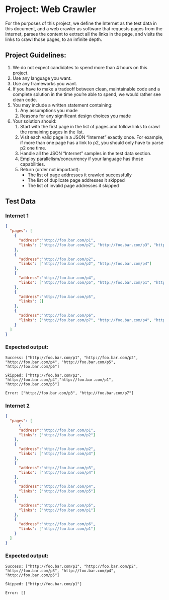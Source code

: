 # Project: Web Crawler
For the purposes of this project, we define the Internet as the test data in this document, and a web crawler as software that requests pages from the Internet, parses the content to extract all the links in the page, and visits the links to crawl those pages, to an infinite depth.
## Project Guidelines:
1. We do not expect candidates to spend more than 4 hours on this project.
2. Use any language you want.
3. Use any frameworks you want.
4. If you have to make a tradeoff between clean, maintainable code and a complete solution in the time you’re able to spend, we would rather see clean code.
5. You may include a written statement containing:
    1. Any assumptions you made
    2. Reasons for any significant design choices you made
6. Your solution should:
    1. Start with the first page in the list of pages and follow links to crawl the remaining pages in the list.
    2. Visit each valid page in a JSON “Internet” exactly once. For example, if more than one page has a link to p2, you should only have to parse p2 one time.
    3. Handle all the JSON “Internet” samples in the test data section.
    4. Employ parallelism/concurrency if your language has those capabilities.
    5. Return (order not important):
        * The list of page addresses it crawled successfully
        * The list of duplicate page addresses it skipped
        * The list of invalid page addresses it skipped

## Test Data
### Internet 1

```json
{
  "pages": [
    {
      "address":"http://foo.bar.com/p1",
      "links": ["http://foo.bar.com/p2", "http://foo.bar.com/p3", "http://foo.bar.com/p4"]
    },
    {
      "address":"http://foo.bar.com/p2",
      "links": ["http://foo.bar.com/p2", "http://foo.bar.com/p4"]
    },
    {
      "address":"http://foo.bar.com/p4",
      "links": ["http://foo.bar.com/p5", "http://foo.bar.com/p1", "http://foo.bar.com/p6"]
    },
    {
      "address":"http://foo.bar.com/p5",
      "links": []
    },
    {
      "address":"http://foo.bar.com/p6",
      "links": ["http://foo.bar.com/p7", "http://foo.bar.com/p4", "http://foo.bar.com/p5"]
    }
  ]
}
```

### Expected output:

```
Success: ["http://foo.bar.com/p1", "http://foo.bar.com/p2", "http://foo.bar.com/p4", "http://foo.bar.com/p5", "http://foo.bar.com/p6"]

Skipped: ["http://foo.bar.com/p2", "http://foo.bar.com/p4","http://foo.bar.com/p1", "http://foo.bar.com/p5"]

Error: ["http://foo.bar.com/p3", "http://foo.bar.com/p7"]
```

### Internet 2

```json
{
  "pages": [
      {
      "address":"http://foo.bar.com/p1",
      "links": ["http://foo.bar.com/p2"]
    },
    {
      "address":"http://foo.bar.com/p2",
      "links": ["http://foo.bar.com/p3"]
    },
    {
      "address":"http://foo.bar.com/p3",
      "links": ["http://foo.bar.com/p4"]
    },
    {
      "address":"http://foo.bar.com/p4",
      "links": ["http://foo.bar.com/p5"]
    },
    {
      "address":"http://foo.bar.com/p5",
      "links": ["http://foo.bar.com/p1"]
    },
    {
      "address":"http://foo.bar.com/p6",
      "links": ["http://foo.bar.com/p1"]
    }
  ]
}
```

### Expected output:

```
Success: ["http://foo.bar.com/p1", "http://foo.bar.com/p2", "http://foo.bar.com/p3", "http://foo.bar.com/p4", "http://foo.bar.com/p5"]

Skipped: ["http://foo.bar.com/p1"]

Error: []
```
